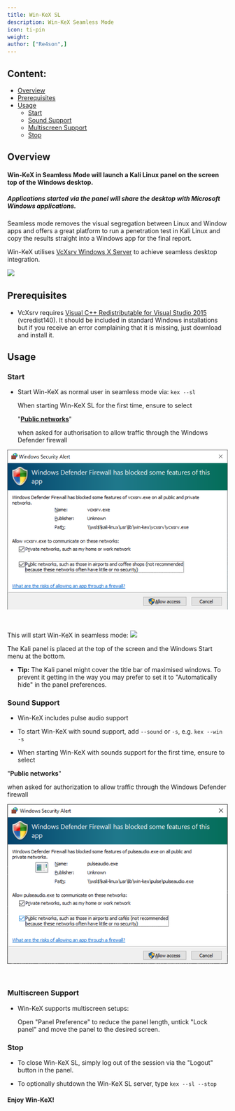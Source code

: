 ```yaml
---
title: Win-KeX SL
description: Win-KeX Seamless Mode
icon: ti-pin
weight:
author: ["Re4son",]
---
```


## Content:

- [Overview](#overview)
- [Prerequisites](#Prerequisites)
- [Usage](#Usage)
  - [Start](#start)
  - [Sound Support](#sound-support)
  - [Multiscreen Support](#multiscreen-support)
  - [Stop](#stop)

## Overview

#### Win-KeX in Seamless Mode will launch a Kali Linux panel on the screen top of the Windows desktop.

##### Applications started via the panel will share the desktop with Microsoft Windows applications.

Seamless mode removes the visual segregation between Linux and Window apps and offers a great platform to run a penetration test in Kali Linux and copy the results straight into a Windows app for the final report.

Win-KeX utilises [VcXsrv Windows X Server](https://sourceforge.net/projects/vcxsrv/) to achieve seamless desktop integration.

![](win-kex-sl.png)

## Prerequisites

- VcXsrv requires [Visual C++ Redistributable for Visual Studio 2015](https://www.microsoft.com/en-US/download/details.aspx?id=48145) (vcredist140). It should be included in standard Windows installations but if you receive an error complaining that it is missing, just download and install it.

## Usage

### Start

- Start Win-KeX as normal user in seamless mode via:
`kex --sl`

  When starting Win-KeX SL for the first time, ensure to select

  "**<u>Public networks</u>**"

  when asked for authorisation to allow traffic through the Windows Defender firewall

![](firewall.png)

  &nbsp;  &nbsp;

  This will start Win-KeX in seamless mode:
![](win-kex-sl.png)

  The Kali panel is placed at the top of the screen and the Windows Start menu at the bottom.

- **Tip:** The Kali panel might cover the title bar of maximised windows. To prevent it getting in the way you may prefer to set it to "Automatically hide" in the panel preferences.

### Sound Support

- Win-KeX includes pulse audio support

- To start Win-KeX with sound support, add `--sound` or `-s`, e.g.
  `kex --win -s`

- When starting Win-KeX with sounds support for the first time, ensure to select

"**Public networks**"

  when asked for authorization to allow traffic through the Windows Defender firewall

![](win-kex-pulseaudio_firewall.png)

  &nbsp;  &nbsp;

### Multiscreen Support

- Win-KeX supports multiscreen setups:

  Open "Panel Preference" to reduce the panel length, untick "Lock panel" and move the panel to the desired screen.

### Stop

- To close Win-KeX SL, simply log out of the session via the "Logout" button in the panel.

- To optionally shutdown the Win-KeX SL server, type
  `kex --sl --stop`

#### Enjoy Win-KeX!
